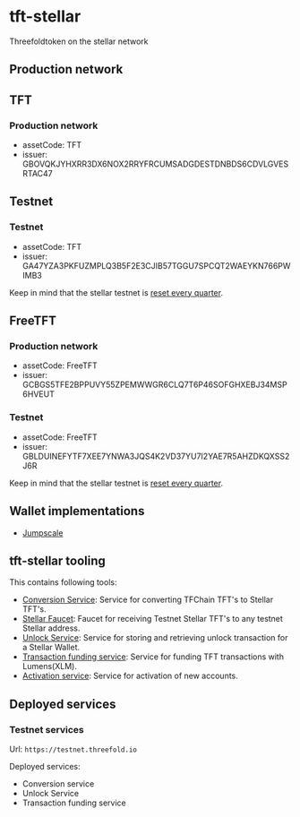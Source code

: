 # tft-stellar

Threefoldtoken on the stellar network

## Production network

## TFT

### Production network

- assetCode: TFT
- issuer: GBOVQKJYHXRR3DX6NOX2RRYFRCUMSADGDESTDNBDS6CDVLGVESRTAC47

## Testnet

### Testnet

- assetCode: TFT
- issuer: GA47YZA3PKFUZMPLQ3B5F2E3CJIB57TGGU7SPCQT2WAEYKN766PWIMB3

Keep in mind that the stellar testnet is [reset every quarter](https://www.stellar.org/developers/guides/concepts/test-net.html#periodic-reset-of-testnet-data).

## FreeTFT

### Production network

- assetCode: FreeTFT
- issuer: GCBGS5TFE2BPPUVY55ZPEMWWGR6CLQ7T6P46SOFGHXEBJ34MSP6HVEUT

### Testnet

- assetCode: FreeTFT
- issuer: GBLDUINEFYTF7XEE7YNWA3JQS4K2VD37YU7I2YAE7R5AHZDKQXSS2J6R

Keep in mind that the stellar testnet is [reset every quarter](https://www.stellar.org/developers/guides/concepts/test-net.html#periodic-reset-of-testnet-data).

## Wallet implementations

- [Jumpscale](https://github.com/threefoldtech/jumpscaleX_libs/tree/development/JumpscaleLibs/clients/stellar)

## tft-stellar tooling

This contains following tools:

- [Conversion Service](ThreeBotPackages/conversion-service/readme.md): Service for converting TFChain TFT's to Stellar TFT's.
- [Stellar Faucet](ThreeBotPackages/stellar-faucet/readme.md): Faucet for receiving Testnet Stellar TFT's to any testnet Stellar address.
- [Unlock Service](ThreeBotPackages/unlock-service/readme.md): Service for storing and retrieving unlock transaction for a Stellar Wallet.
- [Transaction funding service](ThreeBotPackages/transactionfunding-service/readme.md): Service for funding TFT transactions with Lumens(XLM).
- [Activation service](ThreeBotPackages/activation-service/readme.md): Service for activation of new accounts.

## Deployed services

### Testnet services

Url: `https://testnet.threefold.io`

Deployed services:

- Conversion service
- Unlock Service
- Transaction funding service
